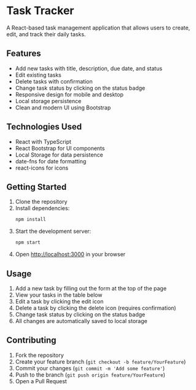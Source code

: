 # Task Tracker

A React-based task management application that allows users to create, edit, and track their daily tasks.

## Features

- Add new tasks with title, description, due date, and status
- Edit existing tasks
- Delete tasks with confirmation
- Change task status by clicking on the status badge
- Responsive design for mobile and desktop
- Local storage persistence
- Clean and modern UI using Bootstrap

## Technologies Used

- React with TypeScript
- React Bootstrap for UI components
- Local Storage for data persistence
- date-fns for date formatting
- react-icons for icons

## Getting Started

1. Clone the repository
2. Install dependencies:
   ```bash
   npm install
   ```
3. Start the development server:
   ```bash
   npm start
   ```
4. Open [http://localhost:3000](http://localhost:3000) in your browser

## Usage

1. Add a new task by filling out the form at the top of the page
2. View your tasks in the table below
3. Edit a task by clicking the edit icon
4. Delete a task by clicking the delete icon (requires confirmation)
5. Change task status by clicking on the status badge
6. All changes are automatically saved to local storage

## Contributing

1. Fork the repository
2. Create your feature branch (`git checkout -b feature/YourFeature`)
3. Commit your changes (`git commit -m 'Add some feature'`)
4. Push to the branch (`git push origin feature/YourFeature`)
5. Open a Pull Request
